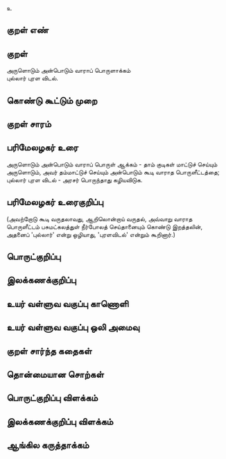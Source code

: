 உ

## குறள் எண் 


## குறள் 
அருளொடும் அன்பொடும் வாராப் பொருளாக்கம்  
புல்லார் புரள விடல்.

## கொண்டு கூட்டும் முறை


## குறள் சாரம் 


## பரிமேலழகர் உரை
அருளொடும் அன்பொடும் வாராப் பொருள் ஆக்கம் - தாம் குடிகள் மாட்டுச் செய்யும் அருளொடும், அவர் தம்மாட்டுச் செய்யும் அன்பொடும் கூடி வாராத பொருளீட்டத்தை; புல்லார் புரள விடல் - அரசர் பொருந்தாது கழியவிடுக.
## பரிமேலழகர் உரைகுறிப்பு   
(அவற்றோடு கூடி வருதலாவது, ஆறிலொன்றாய் வருதல், அவ்வாறு வாராத பொருளீட்டம் பசுமட்கலத்துள் நீர்போலத் செய்தானையும் கொண்டு இறத்தலின், அதனைப் 'புல்லார்' என்று ஒழியாது, 'புரளவிடல்' என்றும் கூறினார்.)


## பொருட்குறிப்பு 


## இலக்கணக்குறிப்பு  


## உயர் வள்ளுவ வகுப்பு காணொளி


## உயர் வள்ளுவ வகுப்பு ஒலி அமைவு 

 
## குறள் சார்ந்த கதைகள் 


## தொன்மையான சொற்கள்


## பொருட்குறிப்பு விளக்கம்


## இலக்கணக்குறிப்பு விளக்கம்


## ஆங்கில கருத்தாக்கம் 


